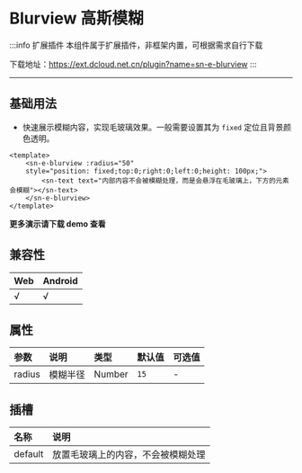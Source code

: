 # Blurview 高斯模糊

:::info 扩展插件
本组件属于扩展插件，非框架内置，可根据需求自行下载

下载地址：https://ext.dcloud.net.cn/plugin?name=sn-e-blurview
:::

---

## 基础用法

- 快速展示模糊内容，实现毛玻璃效果。一般需要设置其为 `fixed` 定位且背景颜色透明。

``` vue
<template>
	<sn-e-blurview :radius="50"
	style="position: fixed;top:0;right:0;left:0;height: 100px;">
		<sn-text text="内部内容不会被模糊处理，而是会悬浮在毛玻璃上，下方的元素会模糊"></sn-text>
	</sn-e-blurview>
</template>
```

**更多演示请下载 demo 查看**

## 兼容性

| Web  | Android |
| :--- | :------ |
| √    | √       |

## 属性

| 参数   | 说明     | 类型   | 默认值 | 可选值 |
| :----- | :------- | :----- | :----- | :----- |
| radius | 模糊半径 | Number | `15`   | -      |

## 插槽

| 名称    | 说明                               |
| :------ | :--------------------------------- |
| default | 放置毛玻璃上的内容，不会被模糊处理 |



<DemoPhone name="sn-e-blurview" />